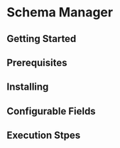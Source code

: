 # Schema Manager

## Getting Started

## Prerequisites

## Installing


## Configurable Fields

## Execution Stpes

